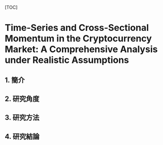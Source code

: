 [TOC]

# Time-Series and Cross-Sectional Momentum in the Cryptocurrency Market: A Comprehensive Analysis under Realistic Assumptions

## 1. **簡介**



## 2. **研究角度**

## 3. **研究方法**

## 4. **研究結論**

